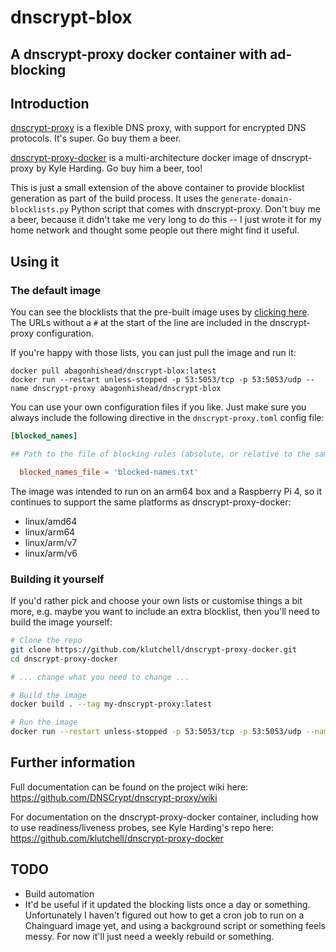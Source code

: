 # dnscrypt-blox
## A dnscrypt-proxy docker container with ad-blocking

## Introduction
[dnscrypt-proxy](https://github.com/DNSCrypt/dnscrypt-proxy/) is a flexible DNS proxy, with support for encrypted DNS protocols. It's super. Go buy them a beer.

[dnscrypt-proxy-docker](https://github.com/klutchell/dnscrypt-proxy-docker) is a multi-architecture docker image of dnscrypt-proxy by Kyle Harding. Go buy him a beer, too!

This is just a small extension of the above container to provide blocklist generation as part of the build process. It uses the `generate-domain-blocklists.py` Python script that comes with dnscrypt-proxy. Don't buy me a beer, because it didn't take me very long to do this -- I just wrote it for my home network and thought some people out there might find it useful.

## Using it

### The default image
You can see the blocklists that the pre-built image uses by [clicking here](blocklist/domains-blocklist.conf). The URLs without a `#` at the start of the line are included in the dnscrypt-proxy configuration.

If you're happy with those lists, you can just pull the image and run it:

```docker
docker pull abagonhishead/dnscrypt-blox:latest
docker run --restart unless-stopped -p 53:5053/tcp -p 53:5053/udp --name dnscrypt-proxy abagonhishead/dnscrypt-blox
```

You can use your own configuration files if you like. Just make sure you always include the following directive in the `dnscrypt-proxy.toml` config file:
```toml
[blocked_names]

## Path to the file of blocking rules (absolute, or relative to the same directory as the config file)

  blocked_names_file = 'blocked-names.txt'
```

The image was intended to run on an arm64 box and a Raspberry Pi 4, so it continues to support the same platforms as dnscrypt-proxy-docker:
- linux/amd64
- linux/arm64
- linux/arm/v7
- linux/arm/v6

### Building it yourself
If you'd rather pick and choose your own lists or customise things a bit more, e.g. maybe you want to include an extra blocklist, then you'll need to build the image yourself:

```bash
# Clone the repo
git clone https://github.com/klutchell/dnscrypt-proxy-docker.git
cd dnscrypt-proxy-docker

# ... change what you need to change ...

# Build the image
docker build . --tag my-dnscrypt-proxy:latest

# Run the image
docker run --restart unless-stopped -p 53:5053/tcp -p 53:5053/udp --name dnscrypt-proxy my-dnscrypt-proxy:latest
```

## Further information
Full documentation can be found on the project wiki here: https://github.com/DNSCrypt/dnscrypt-proxy/wiki

For documentation on the dnscrypt-proxy-docker container, including how to use readiness/liveness probes, see Kyle Harding's repo here: https://github.com/klutchell/dnscrypt-proxy-docker

## TODO
- Build automation
- It'd be useful if it updated the blocking lists once a day or something. Unfortunately I haven't figured out how to get a cron job to run on a Chainguard image yet, and using a background script or something feels messy. For now it'll just need a weekly rebuild or something.
